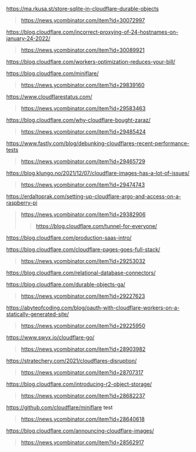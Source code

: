 https://ma.rkusa.st/store-sqlite-in-cloudflare-durable-objects
> https://news.ycombinator.com/item?id=30072997

https://blog.cloudflare.com/incorrect-proxying-of-24-hostnames-on-january-24-2022/
> https://news.ycombinator.com/item?id=30089921

https://blog.cloudflare.com/workers-optimization-reduces-your-bill/

https://blog.cloudflare.com/miniflare/
> https://news.ycombinator.com/item?id=29839160

https://www.cloudflarestatus.com/
> https://news.ycombinator.com/item?id=29583463

https://blog.cloudflare.com/why-cloudflare-bought-zaraz/
> https://news.ycombinator.com/item?id=29485424

https://www.fastly.com/blog/debunking-cloudflares-recent-performance-tests
> https://news.ycombinator.com/item?id=29465729

https://blog.klungo.no/2021/12/07/cloudflare-images-has-a-lot-of-issues/
> https://news.ycombinator.com/item?id=29474743

https://erdaltoprak.com/setting-up-cloudflare-argo-and-access-on-a-raspberry-pi
> https://news.ycombinator.com/item?id=29382906
> > https://blog.cloudflare.com/tunnel-for-everyone/

https://blog.cloudflare.com/production-saas-intro/

https://blog.cloudflare.com/cloudflare-pages-goes-full-stack/
> https://news.ycombinator.com/item?id=29253032

https://blog.cloudflare.com/relational-database-connectors/

https://blog.cloudflare.com/durable-objects-ga/
> https://news.ycombinator.com/item?id=29227623

https://abyteofcoding.com/blog/oauth-with-cloudflare-workers-on-a-statically-generated-site/
> https://news.ycombinator.com/item?id=29225950

https://www.swyx.io/cloudflare-go/
> https://news.ycombinator.com/item?id=28903982

https://stratechery.com/2021/cloudflares-disruption/
> https://news.ycombinator.com/item?id=28707317

https://blog.cloudflare.com/introducing-r2-object-storage/
> https://news.ycombinator.com/item?id=28682237

https://github.com/cloudflare/miniflare test
> https://news.ycombinator.com/item?id=28640618

https://blog.cloudflare.com/announcing-cloudflare-images/
> https://news.ycombinator.com/item?id=28562917